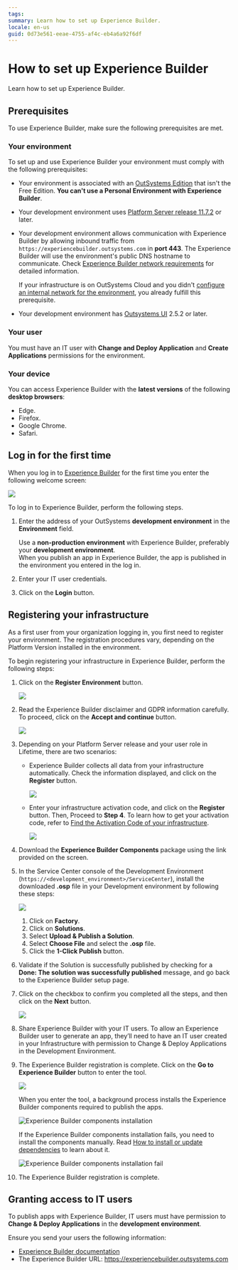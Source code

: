 ```yaml
---
tags:
summary: Learn how to set up Experience Builder.
locale: en-us
guid: 0d73e561-eeae-4755-af4c-eb4a6a92f6df
---
```

# How to set up Experience Builder

Learn how to set up Experience Builder.

## Prerequisites

To use Experience Builder, make sure the following prerequisites are met.

### Your environment

To set up and use Experience Builder your environment must comply with the following prerequisites:

* Your environment is associated with an [OutSystems Edition](https://www.outsystems.com/pricing-and-editions/) that isn't the Free Edition. **You can't use a Personal Environment with Experience Builder**.

* Your development environment uses [Platform Server release 11.7.2](https://www.outsystems.com/Downloads/ScreenDetails.aspx?MajorVersion=11&ReleaseId=19414&ComponentName=Platform+Server) or later.

* Your development environment allows communication with Experience Builder by allowing inbound traffic from `https://experiencebuilder.outsystems.com` in **port 443**. The Experience Builder will use the environment's public DNS hostname to communicate. Check [Experience Builder network requirements](../../setup-maintain/setup/network-requirements.md#experience-builder) for detailed information.

    <div class="info" markdown="1">

    If your infrastructure is on OutSystems Cloud and you didn't [configure an internal network for the environment](../../managing-the-applications-lifecycle/secure-the-applications/configure-internal-network.md), you already fulfill this prerequisite.

    </div>

* Your development environment has [Outsystems UI](https://www.outsystems.com/forge/component-overview/1385/outsystems-ui) 2.5.2 or later.

### Your user

You must have an IT user with **Change and Deploy Application** and **Create Applications** permissions for the environment.

### Your device

You can access Experience Builder with the **latest versions** of the following **desktop browsers**:

* Edge.
* Firefox.
* Google Chrome.
* Safari.

## Log in for the first time

When you log in to [Experience Builder](https://experiencebuilder.outsystems.com/) for the first time you enter the following welcome screen:

![](images/login-page-eb.png)

To log in to Experience Builder, perform the following steps.

1. Enter the address of your OutSystems **development environment** in the **Environment** field.

    <div class="warning" markdown="1">

    Use a **non-production environment** with Experience Builder, preferably your **development environment**.  
    When you publish an app in Experience Builder, the app is published in the environment you entered in the log in.

    </div>

1. Enter your IT user credentials.

1. Click on the **Login** button.

## Registering your infrastructure

As a first user from your organization logging in, you first need to register your environment. The registration procedures vary, depending on the Platform Version installed in the environment.

To begin registering your infrastructure in Experience Builder, perform the following steps:

1. Click on the **Register Environment** button.

    ![](images/register-environment-eb.png)

1. Read the Experience Builder disclaimer and GDPR information carefully. To proceed, click on the **Accept and continue** button.

    ![](images/disclaimer-eb.png)

1. Depending on your Platform Server release and your user role in Lifetime, there are two scenarios:

    * Experience Builder collects all data from your infrastructure automatically. Check the information displayed, and click on the **Register** button.

        ![](images/activation-code-auto-eb.png)

    * Enter your infrastructure activation code, and click on the **Register** button.
    Then, Proceed to **Step 4**.
    To learn how to get your activation code, refer to [Find the Activation Code of your infrastructure](https://success.outsystems.com/Support/Enterprise_Customers/Licensing/02_Manage_and_Upgrade/Find_the_Activation_Code_and_the_Serial_Number).

        ![](images/activation-code-manual-eb.png)

1. Download the **Experience Builder Components** package using the link provided on the screen.

1. In the Service Center console of the Development Environment (`https://<development_environment>/ServiceCenter`), install the downloaded **.osp** file in your Development environment by following these steps:
    
    ![](images/dev-env-sc.png)

    1. Click on **Factory**.
    1. Click on **Solutions**.
    1. Select **Upload & Publish a Solution**.
    1. Select **Choose File** and select the **.osp** file.
    1. Click the **1-Click Publish** button.
    
1. Validate if the Solution is successfully published by checking for a **Done: The solution was successfully published** message, and go back to the Experience Builder setup page.

1. Click on the checkbox to confirm you completed all the steps, and then click on the **Next** button.

    ![](images/dependencies-eb.png)

1. Share Experience Builder with your IT users. To allow an Experience Builder user to generate an app, they’ll need to have an IT user created in your Infrastructure with permission to Change & Deploy Applications in the Development Environment.

1. The Experience Builder registration is complete. Click on the **Go to Experience Builder** button to enter the tool.

    ![](images/setup-complete-eb.png)

    When you enter the tool, a background process installs the Experience Builder components required to publish the apps.

    ![Experience Builder components installation](images/components-install-eb.png)

    <div class="info" markdown="1">

    If the Experience Builder components installation fails, you need to install the components manually. Read [How to install or update dependencies](how-update-dependency.md) to learn about it.
    
    ![Experience Builder components installation fail](images/install-components-fail-eb.png)

    </div>

1. The Experience Builder registration is complete.
    
## Granting access to IT users

To publish apps with Experience Builder, IT users must have  permission to **Change & Deploy Applications** in the **development environment**.

Ensure you send your users the following information:

* [Experience Builder documentation](intro.md)
* The Experience Builder URL: https://experiencebuilder.outsystems.com
